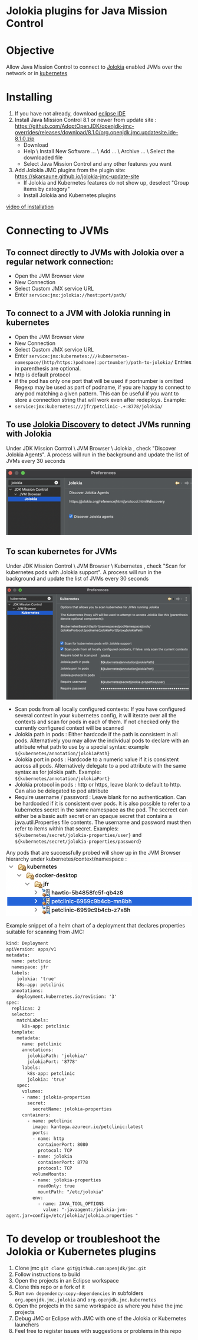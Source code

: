 # Jolokia plugins for Java Mission Control

# Objective
Allow Java Mission Control to connect to [Jolokia](https://jolokia.org) enabled JVMs over the network or in [kubernetes](https://kubernetes.io)

# Installing
1. If you have not already, download [eclipse IDE](https://www.eclipse.org/downloads/)
2. Install Java Mission Control 8.1 or newer from update site : https://github.com/AdoptOpenJDK/openjdk-jmc-overrides/releases/download/8.1.0/org.openjdk.jmc.updatesite.ide-8.1.0.zip
   - Download
   - Help \ Install New Software ... \ Add ... \ Archive ... \ Select the downloaded file
   - Select Java Mission Control and any other features you want
3. Add Jolokia JMC plugins from the plugin site: https://skarsaune.github.io/jolokia-jmc-update-site
   - If Jolokia and Kubernetes features do not show up, deselect "Group items by category"
   - Install Jolokia and Kubernetes plugins
   
[video of installation](https://youtu.be/k0f_xVe-XLY)

# Connecting to JVMs
## To connect directly to JVMs with Jolokia over a regular network connection:
   - Open the JVM Browser view
   - New Connection
   - Select Custom JMX service URL
   - Enter `service:jmx:jolokia://host:port/path/`
## To connect to a JVM with Jolokia running in kubernetes
   - Open the JVM Browser view
   - New Connection
   - Select Custom JMX service URL
   - Enter `service:jmx:kubernetes:///kubnernetes-namespace/(http/https:)podname(:portnumber)/path-to-jolokia/`
Entries in parenthesis are optional.
   - http is default protocol
   - if the pod has only one port that will be used if portnumber is omitted
Regexp may be used as part of podname, if you are happy to connect to any pod matching a given pattern.
This can be useful if you want to store a connection string that will work even after redeploys. Example:
   - `service:jmx:kubernetes:///jfr/petclinic-.+:8778/jolokia/`

## To use [Jolokia Discovery](https://jolokia.org/reference/html/protocol.html#discovery) to detect JVMs running with Jolokia

Under JDK Mission Control \ JVM Browser \ Jolokia , check "Discover Jolokia Agents".
A process will run in the background and update the list of JVMs every 30 seconds

![Settings to discover Jolokia!](doc/img/jolokia-discover.png)

## To scan kubernetes for JVMs

Under JDK Mission Control \ JVM Browser \ Kubernetes , check "Scan for kubernetes pods with Jolokia support".
A process will run in the background and update the list of JVMs every 30 seconds

 ![Settings to scan kubernetes!](doc/img/kubernetes-scanning.png)
 
  - Scan pods from all locally configured contexts: If you have configured several context in your kubernetes config, it will iterate over all the contexts and scan for pods in each of them. If not checked only the currently configured context will be scanned
  - Jolokia path in pods : Either hardcode if the path is consistent in all pods. Alternatively you may allow the individual pods to declare with an attribute what path to use by a special syntax:  example `${kubernetes/annotation/jolokiaPath}` 
  - Jolokia port in pods : Hardcode to a numeric value if it is consistent across all pods. Alternatively delegate to a pod attribute with the same syntax as for jolokia path. Example: `${kubernetes/annotation/jolokiaPort}`
  - Jolokia protocol in pods : http or https, leave blank to default to http. Can also be delegated to pod attribute
  - Require username / password : Leave blank for no authentication. Can be hardcoded if it is consistent over pods. It is also possible to refer to a kubernetes secret in the same namespace as the pod. The secrect can either be a basic auth secret or an opaque secret that contains a java.util.Properties file contents. The username and password must then refer to items within that secret. Examples: `${kubernetes/secret/jolokia-properties/user}` and `${kubernetes/secret/jolokia-properties/password}`

Any pods that are successfully probed will show up in the JVM Browser hierarchy under kubernetes/context/namespace : ![Pods in JVM Browser!](doc/img/pod-hierarchy.png) 

Example snippet of a helm chart of a deployment that declares properties suitable for scanning from JMC: 

    kind: Deployment
    apiVersion: apps/v1
    metadata:
      name: petclinic
      namespace: jfr
      labels:
        jolokia: 'true'
        k8s-app: petclinic
      annotations:
        deployment.kubernetes.io/revision: '3'
    spec:
      replicas: 2
      selector:
        matchLabels:
          k8s-app: petclinic
      template:
        metadata:
          name: petclinic
          annotations:
            jolokiaPath: 'jolokia/'
            jolokiaPort: '8778'
          labels:
            k8s-app: petclinic
            jolokia: 'true'
        spec:
          volumes:
          - name: jolokia-properties
            secret:
              secretName: jolokia-properties
          containers:
            - name: petclinic
              image: kantega.azurecr.io/petclinic:latest
              ports:
              - name: http
                containerPort: 8080
                protocol: TCP
              - name: jolokia
                containerPort: 8778
                protocol: TCP
              volumeMounts:
              - name: jolokia-properties
                readOnly: true
                mountPath: "/etc/jolokia"
              env:
                - name: JAVA_TOOL_OPTIONS
                  value: "-javaagent:/jolokia-jvm-agent.jar=config=/etc/jolokia/jolokia.properties "



# To develop or troubleshoot the Jolokia or Kubernetes plugins
1. Clone jmc `git clone git@github.com:openjdk/jmc.git`
2. Follow instructions to build
3. Open the projects in an Eclipse workspace
4. Clone this repo or a fork of it
5. Run `mvn dependency:copy-dependencies` in subfolders `org.openjdk.jmc.jolokia` and `org.openjdk.jmc.kubernetes`
4. Open the projects in the same workspace as where you have the jmc projects
5. Debug JMC or Eclipse with JMC with one of the Jolokia or Kubernetes launchers
6. Feel free to register issues with suggestions or problems in this repo






